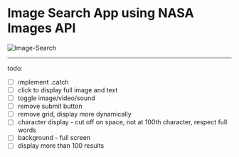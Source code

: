 # Image Search App using NASA Images API

![Image-Search](public/screenshot.png)


-----
todo:

- [ ] implement .catch
- [ ] click to display full image and text
- [ ] toggle image/video/sound
- [ ] remove submit button
- [ ] remove grid, display more dynamically
- [ ] character display - cut off on space, not at 100th character, respect full words
- [ ] background - full screen
- [ ] display more than 100 results
